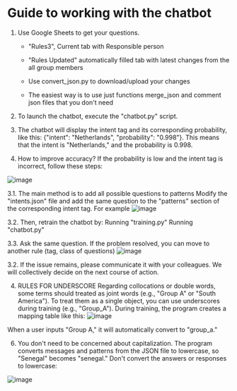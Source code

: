 # Guide to working with the chatbot

1. Use Google Sheets to get your questions. 
    - "Rules3",  Current tab with Responsible person
    - "Rules Updated" automatically filled tab with latest changes from the all group members
    
    - Use convert_json.py to download/upload your changes
    
    - The easiest way is to use just functions merge_json and comment json files that you don't need

2. To launch the chatbot, execute the "chatbot.py" script.

3. The chatbot will display the intent tag and its corresponding probability, like this: {"intent": "Netherlands", "probability": "0.998"}. This means that the intent is "Netherlands," and the probability is 0.998.

4. How to improve accuracy? If the probability is low and the intent tag is incorrect, follow these steps:

![image](https://github.com/rubinov2016/ANN-chatbot/assets/24795926/a823ce3d-6f7f-4192-98fa-7942d417d0a5)

3.1. The main method is to add all possible questions to patterns
Modify the "intents.json" file and add the same question to the "patterns" section of the corresponding intent tag. For example
![image](https://github.com/rubinov2016/ANN-chatbot/assets/24795926/34bd5aa9-81bf-40ef-bd93-cdcedccda09c)

3.2. Then, retrain the chatbot by:
    Running "training.py"
    Running "chatbot.py"

3.3. Ask the same question. If the problem resolved, you can move to another rule (tag, class of questions)
![image](https://github.com/rubinov2016/ANN-chatbot/assets/24795926/23a18dbb-186e-4784-b42c-d22436a2f914)

3.2. If the issue remains, please communicate it with your colleagues. 
We will collectively decide on the next course of action.

4. RULES FOR UNDERSCORE
   Regarding collocations or double words, some terms should treated as joint words (e.g., "Group A" or "South America").
   To treat them as a single object, you can use underscores during training (e.g., "Group_A").
   During training, the program creates a mapping table like this:
   ![image](https://github.com/rubinov2016/ANN-chatbot/assets/24795926/670cc393-5236-49b7-bda4-5f90182e1ae2)

When a user inputs "Group A," it will automatically convert to "group_a."

6. You don't need to be concerned about capitalization.
   The program converts messages and patterns from the JSON file to lowercase, so "Senegal" becomes "senegal."
  Don't convert the answers or responses to lowercase:
  
  ![image](https://github.com/rubinov2016/ANN-chatbot/assets/24795926/f545e9ca-125f-45d4-a0c1-d3c068124986)



